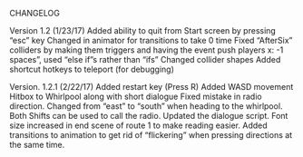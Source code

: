 CHANGELOG

Version 1.2 (1/23/17)
Added ability to quit from Start screen by pressing “esc” key
Changed in animator for transitions to take 0 time
Fixed “AfterSix” colliders by making them triggers and having the event push players x: -1 spaces”, used “else if”s rather than “ifs”
Changed collider shapes
Added shortcut hotkeys to teleport (for debugging)

Version. 1.2.1 (2/22/17)
Added restart key (Press R)
Added WASD movement
Hitbox to Whirlpool along with short dialogue
Fixed mistake in radio direction. Changed from “east” to “south” when heading to the whirlpool.
Both Shifts can be used to call the radio.
Updated the dialogue script.
Font size increased in end scene of route 1 to make reading easier.
Added transitions to animation to get rid of “flickering” when pressing directions at the same time.
